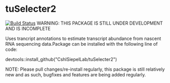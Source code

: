 # tuSelecter2
[![Build Status](https://travis-ci.org/CshlSiepelLab/tuSelecter2.svg?branch=master)](https://travis-ci.org/CshlSiepelLab/tuSelecter2)
WARNING: THIS PACKAGE IS STILL UNDER DEVELOPMENT AND IS INCOMPLETE

Uses trancript annotations to estimate transcript abundance from nascent RNA sequencing data.Package can be installed with the following line of code:

devtools::install_github("CshlSiepelLab/tuSelecter2")

NOTE: Please pull changes/re-install regularly, this package is still relatively new and as such, bugfixes and features are being added regularly.
